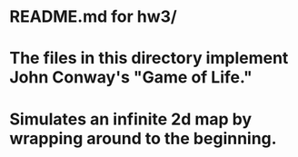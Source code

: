 # README.md for hw3/
#
# The files in this directory implement John Conway's "Game of Life." 
# 
# Simulates an infinite 2d map by wrapping around to the beginning.
#
# 
